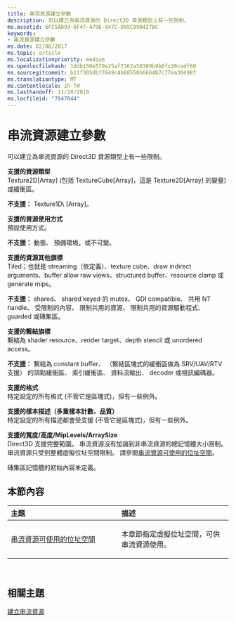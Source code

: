 ```yaml
---
title: 串流資源建立參數
description: 可以建立為串流資源的 Direct3D 資源類型上有一些限制。
ms.assetid: 6FC5AD93-6F47-479E-947C-895C99B427BC
keywords:
- 串流資源建立參數
ms.date: 02/08/2017
ms.topic: article
ms.localizationpriority: medium
ms.openlocfilehash: 1ddb150e570e25af7162a50309b9b0fc30cedf60
ms.sourcegitcommit: b11f305dbf7649c4b68550b666487c77ea30d98f
ms.translationtype: MT
ms.contentlocale: zh-TW
ms.lasthandoff: 11/28/2018
ms.locfileid: "7847844"
---
```

# <a name="streaming-resource-creation-parameters"></a>串流資源建立參數


可以建立為串流資源的 Direct3D 資源類型上有一些限制。

<span id="Supported-Resource-Type"></span><span id="supported-resource-type"></span><span id="SUPPORTED-RESOURCE-TYPE"></span>**支援的資源類型**  
Texture2D\[Array\] (包括 TextureCube\[Array\]，這是 Texture2D\[Array\] 的變量) 或緩衝區。

**不支援：** Texture1D\ [Array\]。

<span id="Supported-Resource-Usage"></span><span id="supported-resource-usage"></span><span id="SUPPORTED-RESOURCE-USAGE"></span>**支援的資源使用方式**  
預設使用方式。

**不支援：** 動態、 預備環境，或不可變。

<span id="Supported-Resource-Misc-Flags"></span><span id="supported-resource-misc-flags"></span><span id="SUPPORTED-RESOURCE-MISC-FLAGS"></span>**支援的資源其他旗標**  
Tiled；也就是 streaming（依定義）、texture cube、draw indirect arguments、buffer allow raw views、structured buffer、resource clamp 或 generate mips。

**不支援：** shared、 shared keyed 的 mutex、 GDI compatible、 共用 NT handle、 受限制的內容、 限制共用的資源、 限制共用的資源驅動程式、 guarded 或磚集區。

<span id="Supported-Bind-Flags"></span><span id="supported-bind-flags"></span><span id="SUPPORTED-BIND-FLAGS"></span>**支援的繫結旗標**  
繫結為 shader resource、render target、depth stencil 或 unordered access。

**不支援：** 繫結為 constant buffer、 （繫結區塊式的緩衝區做為 SRV/UAV/RTV 支援） 的頂點緩衝區、 索引緩衝區、 資料流輸出、 decoder 或視訊編碼器。

<span id="Supported-Formats"></span><span id="supported-formats"></span><span id="SUPPORTED-FORMATS"></span>**支援的格式**  
特定設定的所有格式 (不管它是區塊式)，但有一些例外。

<span id="Supported-Sample-Description--Multisample-count--quality-"></span><span id="supported-sample-description--multisample-count--quality-"></span><span id="SUPPORTED-SAMPLE-DESCRIPTION--MULTISAMPLE-COUNT--QUALITY-"></span>**支援的樣本描述（多重樣本計數、品質）**  
特定設定的所有描述都會受支援 (不管它是區塊式)，但有一些例外。

<span id="Supported-Width-Height-MipLevels-ArraySize"></span><span id="supported-width-height-miplevels-arraysize"></span><span id="SUPPORTED-WIDTH-HEIGHT-MIPLEVELS-ARRAYSIZE"></span>**支援的寬度/高度/MipLevels/ArraySize**  
Direct3D 支援完整範圍。 串流資源沒有加諸到非串流資源的總記憶體大小限制。 串流資源只受到整體虛擬位址空間限制。 請參閱[串流資源可使用的位址空間](address-space-available-for-streaming-resources.md)。

磚集區記憶體的初始內容未定義。

## <a name="span-idin-this-sectionspanin-this-section"></a><span id="in-this-section"></span>本節內容


<table>
<colgroup>
<col width="50%" />
<col width="50%" />
</colgroup>
<thead>
<tr class="header">
<th align="left">主題</th>
<th align="left">描述</th>
</tr>
</thead>
<tbody>
<tr class="odd">
<td align="left"><p><a href="address-space-available-for-streaming-resources.md">串流資源可使用的位址空間</a></p></td>
<td align="left"><p>本章節指定虛擬位址空間，可供串流資源使用。</p></td>
</tr>
</tbody>
</table>

 

## <a name="span-idrelated-topicsspanrelated-topics"></a><span id="related-topics"></span>相關主題


[建立串流資源](creating-streaming-resources.md)

 

 




